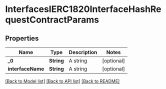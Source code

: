 # InterfacesIERC1820InterfaceHashRequestContractParams

## Properties
Name | Type | Description | Notes
------------ | ------------- | ------------- | -------------
**_0** | **String** | A string | [optional] 
**interfaceName** | **String** | A string | [optional] 

[[Back to Model list]](../README.md#documentation-for-models) [[Back to API list]](../README.md#documentation-for-api-endpoints) [[Back to README]](../README.md)


